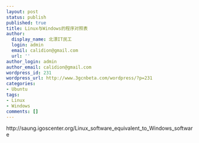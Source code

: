 ```yaml
---
layout: post
status: publish
published: true
title: Linux与Windows的程序对照表
author:
  display_name: 北漂IT民工
  login: admin
  email: calidion@gmail.com
  url: ''
author_login: admin
author_email: calidion@gmail.com
wordpress_id: 231
wordpress_url: http://www.3gcnbeta.com/wordpress/?p=231
categories:
- Ubuntu
tags:
- Linux
- Windows
comments: []
---
```

<p>http://saung.igoscenter.org/Linux_software_equivalent_to_Windows_software</p>
